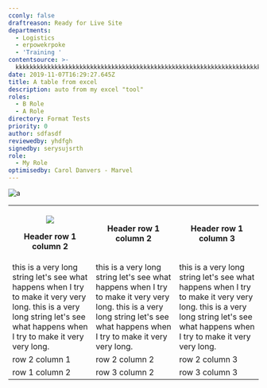 ```yaml
---
cconly: false
draftreason: Ready for Live Site
departments:
  - Logistics
  - erpowekrpoke
  - 'Training '
contentsource: >-
  kkkkkkkkkkkkkkkkkkkkkkkkkkkkkkkkkkkkkkkkkkkkkkkkkkkkkkkkkkkkkkkkkkkkkkkkkkkkkkkkkkkkkkkkkkkkkkkkkkkkkkkkkkkkkkkkkkkkkkkkkkkkkkkkkkkkkkkkkkkkkkkkkkkkkkkkkkkkkk
date: 2019-11-07T16:29:27.645Z
title: A table from excel
description: auto from my excel "tool"
roles:
  - B Role
  - A Role
directory: Format Tests
priority: 0
author: sdfasdf
reviewedby: yhdfgh
signedby: serysujsrth
role:
  - My Role
optimisedby: Carol Danvers - Marvel
---
```

![a](/assets/tulips.jpg "a")

<table>

 <tr>

<th> 

![](/assets/city.jpg)

Header row 1 column 2</th>

<th> Header row 1 column 2</th>

<th> Header row 1 column 3</th>

</tr>

<tr> 

<td> this is a very long string let's see what happens when I try to make it very very long. this is a very long string let's see what happens when I try to make it very very long.</td>

<td>  this is a very long string let's see what happens when I try to make it very very long. this is a very long string let's see what happens when I try to make it very very long.</td>

<td>  this is a very long string let's see what happens when I try to make it very very long. this is a very long string let's see what happens when I try to make it very very long.</td>

</tr>

 <tr>

<td> row 2 column 1</td>

<td> row 2 column 2</td>

<td> row 2 column 3</td>

 </tr>

 <tr> 

<td> row 1 column 2</td>

<td> row 3 column 2</td>

<td> row 3 column 3</td>

</tr>

 </table>